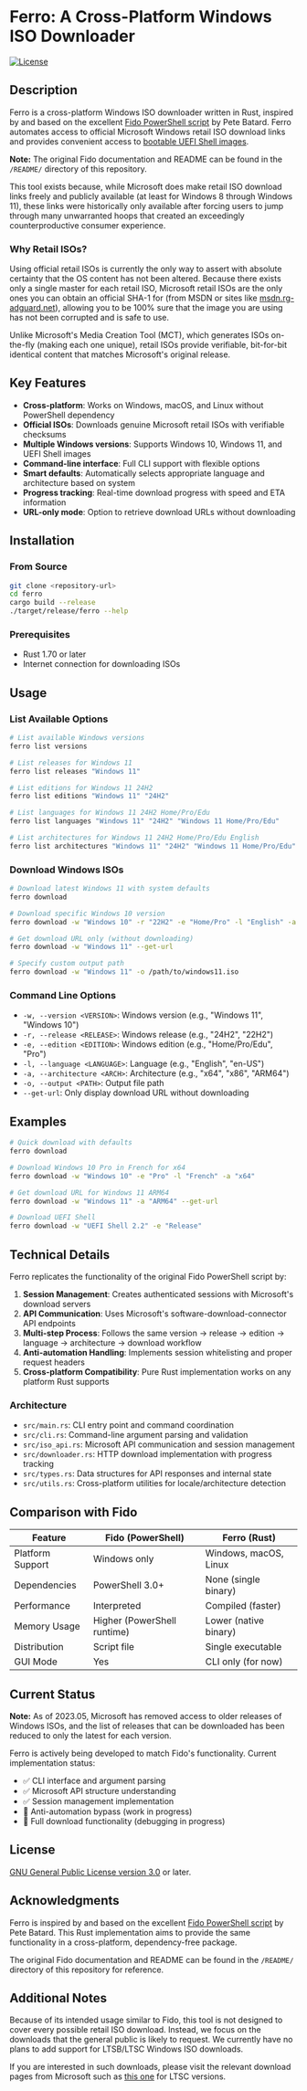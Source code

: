 # Ferro: A Cross-Platform Windows ISO Downloader

[![License](https://img.shields.io/badge/license-GPLv3-blue.svg?style=flat-square)](https://www.gnu.org/licenses/gpl-3.0.en.html)

## Description

Ferro is a cross-platform Windows ISO downloader written in Rust, inspired by and based on the excellent [Fido PowerShell script](https://github.com/pbatard/Fido) by Pete Batard. Ferro automates access to official Microsoft Windows retail ISO download links and provides convenient access to [bootable UEFI Shell images](https://github.com/pbatard/UEFI-Shell).

**Note:** The original Fido documentation and README can be found in the `/README/` directory of this repository.

This tool exists because, while Microsoft does make retail ISO download links freely and publicly available (at least for Windows 8 through Windows 11), these links were historically only available after forcing users to jump through many unwarranted hoops that created an exceedingly counterproductive consumer experience.

### Why Retail ISOs?

Using official retail ISOs is currently the only way to assert with absolute certainty that the OS content has not been altered. Because there exists only a single master for each retail ISO, Microsoft retail ISOs are the only ones you can obtain an official SHA-1 for (from MSDN or sites like [msdn.rg-adguard.net](https://msdn.rg-adguard.net/public.php)), allowing you to be 100% sure that the image you are using has not been corrupted and is safe to use.

Unlike Microsoft's Media Creation Tool (MCT), which generates ISOs on-the-fly (making each one unique), retail ISOs provide verifiable, bit-for-bit identical content that matches Microsoft's original release.

## Key Features

- **Cross-platform**: Works on Windows, macOS, and Linux without PowerShell dependency
- **Official ISOs**: Downloads genuine Microsoft retail ISOs with verifiable checksums  
- **Multiple Windows versions**: Supports Windows 10, Windows 11, and UEFI Shell images
- **Command-line interface**: Full CLI support with flexible options
- **Smart defaults**: Automatically selects appropriate language and architecture based on system
- **Progress tracking**: Real-time download progress with speed and ETA information
- **URL-only mode**: Option to retrieve download URLs without downloading

## Installation

### From Source
```bash
git clone <repository-url>
cd ferro
cargo build --release
./target/release/ferro --help
```

### Prerequisites
- Rust 1.70 or later
- Internet connection for downloading ISOs

## Usage

### List Available Options

```bash
# List available Windows versions
ferro list versions

# List releases for Windows 11
ferro list releases "Windows 11"

# List editions for Windows 11 24H2
ferro list editions "Windows 11" "24H2"

# List languages for Windows 11 24H2 Home/Pro/Edu
ferro list languages "Windows 11" "24H2" "Windows 11 Home/Pro/Edu"

# List architectures for Windows 11 24H2 Home/Pro/Edu English
ferro list architectures "Windows 11" "24H2" "Windows 11 Home/Pro/Edu" "English"
```

### Download Windows ISOs

```bash
# Download latest Windows 11 with system defaults
ferro download

# Download specific Windows 10 version
ferro download -w "Windows 10" -r "22H2" -e "Home/Pro" -l "English" -a "x64"

# Get download URL only (without downloading)
ferro download -w "Windows 11" --get-url

# Specify custom output path
ferro download -w "Windows 11" -o /path/to/windows11.iso
```

### Command Line Options

- `-w, --version <VERSION>`: Windows version (e.g., "Windows 11", "Windows 10")
- `-r, --release <RELEASE>`: Windows release (e.g., "24H2", "22H2")  
- `-e, --edition <EDITION>`: Windows edition (e.g., "Home/Pro/Edu", "Pro")
- `-l, --language <LANGUAGE>`: Language (e.g., "English", "en-US")
- `-a, --architecture <ARCH>`: Architecture (e.g., "x64", "x86", "ARM64")
- `-o, --output <PATH>`: Output file path
- `--get-url`: Only display download URL without downloading

## Examples

```bash
# Quick download with defaults
ferro download

# Download Windows 10 Pro in French for x64
ferro download -w "Windows 10" -e "Pro" -l "French" -a "x64"

# Get download URL for Windows 11 ARM64
ferro download -w "Windows 11" -a "ARM64" --get-url

# Download UEFI Shell
ferro download -w "UEFI Shell 2.2" -e "Release"
```

## Technical Details

Ferro replicates the functionality of the original Fido PowerShell script by:

1. **Session Management**: Creates authenticated sessions with Microsoft's download servers
2. **API Communication**: Uses Microsoft's software-download-connector API endpoints
3. **Multi-step Process**: Follows the same version → release → edition → language → architecture → download workflow
4. **Anti-automation Handling**: Implements session whitelisting and proper request headers
5. **Cross-platform Compatibility**: Pure Rust implementation works on any platform Rust supports

### Architecture

- `src/main.rs`: CLI entry point and command coordination
- `src/cli.rs`: Command-line argument parsing and validation  
- `src/iso_api.rs`: Microsoft API communication and session management
- `src/downloader.rs`: HTTP download implementation with progress tracking
- `src/types.rs`: Data structures for API responses and internal state
- `src/utils.rs`: Cross-platform utilities for locale/architecture detection

## Comparison with Fido

| Feature | Fido (PowerShell) | Ferro (Rust) |
|---------|-------------------|--------------|
| Platform Support | Windows only | Windows, macOS, Linux |
| Dependencies | PowerShell 3.0+ | None (single binary) |
| Performance | Interpreted | Compiled (faster) |
| Memory Usage | Higher (PowerShell runtime) | Lower (native binary) |
| Distribution | Script file | Single executable |
| GUI Mode | Yes | CLI only (for now) |

## Current Status

**Note:** As of 2023.05, Microsoft has removed access to older releases of Windows ISOs, and the list of releases that can be downloaded has been reduced to only the latest for each version.

Ferro is actively being developed to match Fido's functionality. Current implementation status:
- ✅ CLI interface and argument parsing
- ✅ Microsoft API structure understanding
- ✅ Session management implementation
- 🔄 Anti-automation bypass (work in progress)
- 🔄 Full download functionality (debugging in progress)

## License

[GNU General Public License version 3.0](https://www.gnu.org/licenses/gpl-3.0) or later.

## Acknowledgments

Ferro is inspired by and based on the excellent [Fido PowerShell script](https://github.com/pbatard/Fido) by Pete Batard. This Rust implementation aims to provide the same functionality in a cross-platform, dependency-free package.

The original Fido documentation and README can be found in the `/README/` directory of this repository for reference.

## Additional Notes

Because of its intended usage similar to Fido, this tool is not designed to cover every possible retail ISO download. Instead, we focus on the downloads that the general public is likely to request. We currently have no plans to add support for LTSB/LTSC Windows ISO downloads.

If you are interested in such downloads, please visit the relevant download pages from Microsoft such as [this one](https://www.microsoft.com/evalcenter/evaluate-windows-10-enterprise) for LTSC versions.
